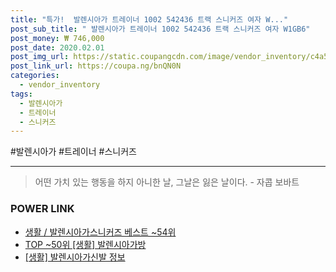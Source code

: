 ```yaml
--- 
title: "특가!  발렌시아가 트레이너 1002 542436 트랙 스니커즈 여자 W..." 
post_sub_title: " 발렌시아가 트레이너 1002 542436 트랙 스니커즈 여자 W1GB6" 
post_money: ₩ 746,000 
post_date: 2020.02.01 
post_img_url: https://static.coupangcdn.com/image/vendor_inventory/c4a5/64ec165ebdc3f794b5ab669d755f9025dc162516cd27e1b622b2d97ff61b.jpg 
post_link_url: https://coupa.ng/bnQN0N 
categories: 
  - vendor_inventory 
tags: 
  - 발렌시아가 
  - 트레이너 
  - 스니커즈 
--- 
```

  #발렌시아가 #트레이너 #스니커즈 
<hr> 

> 어떤 가치 있는 행동을 하지 아니한 날, 그날은 잃은 날이다. - 자콥 보바트 


### POWER LINK

* <a href="https://blog.naver.com/santokki14/221783606385" target="_blank">생활 / 발렌시아가스니커즈 베스트 ~54위</a>
* <a href="https://blog.naver.com/fasyy4321/221783815779" target="_blank"> TOP ~50위 [생활] 발렌시아가방</a>
* <a href="https://blog.naver.com/santokki14/221769930399" target="_blank"> [생활] 발렌시아가신발 정보 </a>

